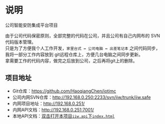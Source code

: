 <!-- @author chenhaoqiang (chenhaoqiang.irxk@gmail.com) -->
<!-- @date    2019-04-01 10:30:36 -->
# 说明

公司智能安防集成平台项目

由于公司代码保密原则，全部完整的代码在公司，并且公司有自己内网布的 SVN 代码版本管理。  
只是为了方便我个人工作开发，`家里台式 ↔ 公司电脑 ↔ 出差笔记本`  之间代码同步，我将一部分工作内容放到 git远程仓库上，方便几台电脑之间同步更新。  
拿需要工作的代码内容，做完之后放到公司，之后再将git上的删除。  

## 项目地址

- Git仓库：<https://github.com/HaoqiangChen/iotimc>
- 公司内网SVN仓库：<http://192.168.0.250:2233/svn/iiw/trunk/iiw.safe>
- 内网项目地址：<http://192.168.0.251/>
- 内网API文档：<http://192.168.0.251:7001/>
- 本地API文档：<a href="file://C:/Users/iotimc/Desktop/iotimc/iiw.api/192.168.0.251_7001/index.html" target="_blank">双击打开本项目`iiw.api`下`index.html`</a>
